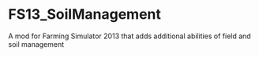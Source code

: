 FS13_SoilManagement
===================

A mod for Farming Simulator 2013 that adds additional abilities of field and soil management

